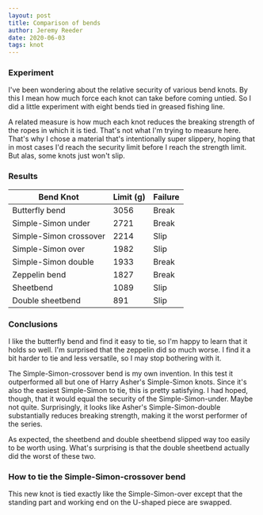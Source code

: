 ```yaml
---
layout: post
title: Comparison of bends
author: Jeremy Reeder
date: 2020-06-03
tags: knot
---
```


### Experiment

I've been wondering about the relative security of various bend knots. By this
I mean how much force each knot can take before coming untied. So I did a
little experiment with eight bends tied in greased fishing line.

A related measure is how much each knot reduces the breaking strength of the
ropes in which it is tied. That's not what I'm trying to measure here. That's
why I chose a material that's intentionally super slippery, hoping that in most
cases I'd reach the security limit before I reach the strength limit. But alas,
some knots just won't slip.


### Results

| Bend Knot              | Limit (g) | Failure |
|------------------------|-----------|---------|
| Butterfly bend         | 3056      | Break   |
| Simple-Simon under     | 2721      | Break   |
| Simple-Simon crossover | 2214      | Slip    |
| Simple-Simon over      | 1982      | Slip    |
| Simple-Simon double    | 1933      | Break   |
| Zeppelin bend          | 1827      | Break   |
| Sheetbend              | 1089      | Slip    |
| Double sheetbend       | 891       | Slip    |


### Conclusions

I like the butterfly bend and find it easy to tie, so I'm happy to learn that
it holds so well. I'm surprised that the zeppelin did so much worse. I find it
a bit harder to tie and less versatile, so I may stop bothering with it.

The Simple-Simon-crossover bend is my own invention. In this test it outperformed all but one of Harry Asher's Simple-Simon knots. Since it's also the easiest Simple-Simon to tie,
this is pretty satisfying. I had hoped, though, that it would equal the security of the Simple-Simon-under. Maybe not quite. Surprisingly, it looks like Asher's Simple-Simon-double substantially reduces breaking strength, making it the worst performer of the series.

As expected, the sheetbend and double sheetbend slipped way too easily to be
worth using. What's surprising is that the double sheetbend actually did the
worst of these two.


### How to tie the Simple-Simon-crossover bend

This new knot is tied exactly like the Simple-Simon-over except that the standing part and working end on the U-shaped piece are swapped.